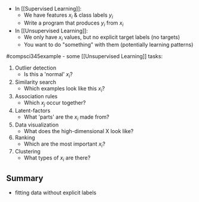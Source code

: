 - In [[Supervised Learning]]:
	- We have features $x_i$ & class labels $y_i$
	- Write a program that produces $y_i$ from $x_i$
- In [[Unsupervised Learning]]:
	- We only have $x_i$ values, but no explicit target labels (no targets)
	- You want to do "something" with them (potentially learning patterns)

#compsci345example - some [[Unsupervised Learning]] tasks:
1. Outlier detection
	- Is this a 'normal' $x_i$?
2. Similarity search
	- Which examples look like this $x_i$?
3. Association rules
	- Which $x_j$ occur together?
4. Latent-factors
	- What 'parts' are the $x_i$ made from?
5. Data visualization
	- What does the high-dimensional X look like?
6. Ranking
	- Which are the most important $x_i$?
7. Clustering
	- What types of $x_i$ are there?

## Summary
- fitting data without explicit labels